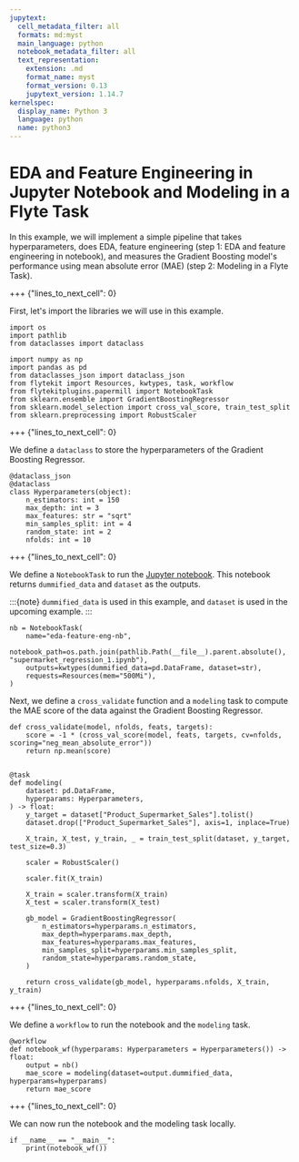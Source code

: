 ```yaml
---
jupytext:
  cell_metadata_filter: all
  formats: md:myst
  main_language: python
  notebook_metadata_filter: all
  text_representation:
    extension: .md
    format_name: myst
    format_version: 0.13
    jupytext_version: 1.14.7
kernelspec:
  display_name: Python 3
  language: python
  name: python3
---
```


# EDA and Feature Engineering in Jupyter Notebook and Modeling in a Flyte Task

In this example, we will implement a simple pipeline that takes hyperparameters, does EDA, feature engineering
(step 1: EDA and feature engineering in notebook), and measures the Gradient Boosting model's performance using mean absolute error (MAE)
(step 2: Modeling in a Flyte Task).

+++ {"lines_to_next_cell": 0}

First, let's import the libraries we will use in this example.

```{code-cell}
import os
import pathlib
from dataclasses import dataclass

import numpy as np
import pandas as pd
from dataclasses_json import dataclass_json
from flytekit import Resources, kwtypes, task, workflow
from flytekitplugins.papermill import NotebookTask
from sklearn.ensemble import GradientBoostingRegressor
from sklearn.model_selection import cross_val_score, train_test_split
from sklearn.preprocessing import RobustScaler
```

+++ {"lines_to_next_cell": 0}

We define a `dataclass` to store the hyperparameters of the Gradient Boosting Regressor.

```{code-cell}
@dataclass_json
@dataclass
class Hyperparameters(object):
    n_estimators: int = 150
    max_depth: int = 3
    max_features: str = "sqrt"
    min_samples_split: int = 4
    random_state: int = 2
    nfolds: int = 10
```

+++ {"lines_to_next_cell": 0}

We define a `NotebookTask` to run the [Jupyter notebook](https://github.com/flyteorg/flytesnacks/blob/master/cookbook/case_studies/feature_engineering/eda/supermarket_regression_1.ipynb).
This notebook returns `dummified_data` and `dataset` as the outputs.

:::{note}
`dummified_data` is used in this example, and `dataset` is used in the upcoming example.
:::

```{code-cell}
nb = NotebookTask(
    name="eda-feature-eng-nb",
    notebook_path=os.path.join(pathlib.Path(__file__).parent.absolute(), "supermarket_regression_1.ipynb"),
    outputs=kwtypes(dummified_data=pd.DataFrame, dataset=str),
    requests=Resources(mem="500Mi"),
)
```

Next, we define a `cross_validate` function and a `modeling` task to compute the MAE score of the data against
the Gradient Boosting Regressor.

```{code-cell}
def cross_validate(model, nfolds, feats, targets):
    score = -1 * (cross_val_score(model, feats, targets, cv=nfolds, scoring="neg_mean_absolute_error"))
    return np.mean(score)


@task
def modeling(
    dataset: pd.DataFrame,
    hyperparams: Hyperparameters,
) -> float:
    y_target = dataset["Product_Supermarket_Sales"].tolist()
    dataset.drop(["Product_Supermarket_Sales"], axis=1, inplace=True)

    X_train, X_test, y_train, _ = train_test_split(dataset, y_target, test_size=0.3)

    scaler = RobustScaler()

    scaler.fit(X_train)

    X_train = scaler.transform(X_train)
    X_test = scaler.transform(X_test)

    gb_model = GradientBoostingRegressor(
        n_estimators=hyperparams.n_estimators,
        max_depth=hyperparams.max_depth,
        max_features=hyperparams.max_features,
        min_samples_split=hyperparams.min_samples_split,
        random_state=hyperparams.random_state,
    )

    return cross_validate(gb_model, hyperparams.nfolds, X_train, y_train)
```

+++ {"lines_to_next_cell": 0}

We define a `workflow` to run the notebook and the `modeling` task.

```{code-cell}
@workflow
def notebook_wf(hyperparams: Hyperparameters = Hyperparameters()) -> float:
    output = nb()
    mae_score = modeling(dataset=output.dummified_data, hyperparams=hyperparams)
    return mae_score
```

+++ {"lines_to_next_cell": 0}

We can now run the notebook and the modeling task locally.

```{code-cell}
if __name__ == "__main__":
    print(notebook_wf())
```
